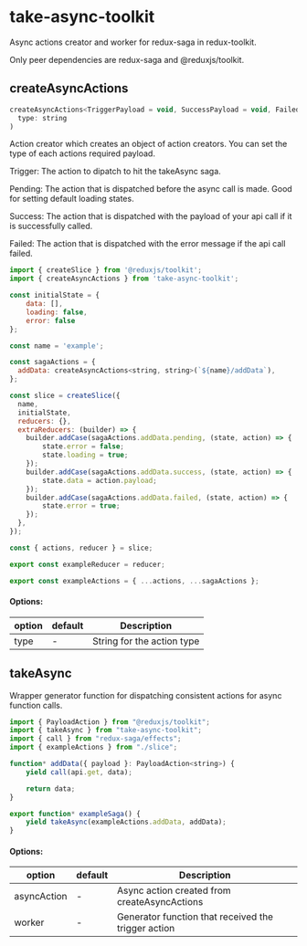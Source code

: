 # take-async-toolkit

Async actions creator and worker for redux-saga in redux-toolkit.

Only peer dependencies are redux-saga and @reduxjs/toolkit.

## createAsyncActions

```js
createAsyncActions<TriggerPayload = void, SuccessPayload = void, FailedPayload = void, PendingPayload = void>(
  type: string
)
```

Action creator which creates an object of action creators. You can set the type of each actions required payload.

Trigger: The action to dipatch to hit the takeAsync saga.

Pending: The action that is dispatched before the async call is made. Good for setting default loading states.

Success: The action that is dispatched with the payload of your api call if it is successfully called.

Failed: The action that is dispatched with the error message if the api call failed.

```js
import { createSlice } from '@reduxjs/toolkit';
import { createAsyncActions } from 'take-async-toolkit';

const initialState = {
    data: [],
    loading: false,
    error: false
};

const name = 'example';

const sagaActions = {
  addData: createAsyncActions<string, string>(`${name}/addData`),
};

const slice = createSlice({
  name,
  initialState,
  reducers: {},
  extraReducers: (builder) => {
    builder.addCase(sagaActions.addData.pending, (state, action) => {
        state.error = false;
        state.loading = true;
    });
    builder.addCase(sagaActions.addData.success, (state, action) => {
        state.data = action.payload;
    });
    builder.addCase(sagaActions.addData.failed, (state, action) => {
        state.error = true;
    });
  },
});

const { actions, reducer } = slice;

export const exampleReducer = reducer;

export const exampleActions = { ...actions, ...sagaActions };
```

#### Options:

| option | default | Description                |
| ------ | ------- | -------------------------- |
| type   | -       | String for the action type |

## takeAsync

Wrapper generator function for dispatching consistent actions for async function calls.

```js
import { PayloadAction } from "@reduxjs/toolkit";
import { takeAsync } from "take-async-toolkit";
import { call } from "redux-saga/effects";
import { exampleActions } from "./slice";

function* addData({ payload }: PayloadAction<string>) {
    yield call(api.get, data);

    return data;
}

export function* exampleSaga() {
    yield takeAsync(exampleActions.addData, addData);
}
```

#### Options:

| option      | default | Description                                         |
| ----------- | ------- | --------------------------------------------------- |
| asyncAction | -       | Async action created from createAsyncActions        |
| worker      | -       | Generator function that received the trigger action |
